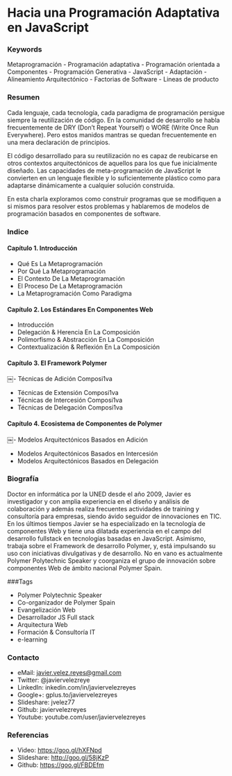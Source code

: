Hacia una Programación Adaptativa en JavaScript
===============================================

### Keywords

Metaprogramación - Programación adaptativa - Programación orientada a Componentes - Programación Generativa - JavaScript - Adaptación - Alineamiento Arquitectónico - Factorias de Software - Lineas de producto 

### Resumen

Cada lenguaje, cada tecnología, cada paradigma de programación persigue siempre la reutilización de código. En la comunidad de desarrollo se habla frecuentemente de DRY (Don’t Repeat Yourself) o WORE (Write Once Run Everywhere). Pero estos manidos mantras se quedan frecuentemente en una mera declaración de principios.

El código desarrollado para su reutilización no es capaz de reubicarse en otros contextos arquitectónicos de aquellos para los que fue inicialmente diseñado. Las capacidades de meta-programación de JavaScript le convierten en un lenguaje flexible y lo suficientemente plástico como para adaptarse dinámicamente a cualquier solución construida.

En esta charla exploramos como construir programas que se modifiquen a si mismos para resolver estos problemas y hablaremos de modelos de programación basados en componentes de software.
 
### Indice

#### Capítulo 1. Introducción
- Qué Es La Metaprogramación
- Por Qué La Metaprogramación
- El Contexto De La Metaprogramación
- El Proceso De La Metaprogramación
- La Metaprogramación Como Paradigma

#### Capítulo 2. Los Estándares En Componentes Web
- Introducción
- Delegación & Herencia En La Composición
- Polimorfismo & Abstracción En La Composición
- Contextualización & Reflexión En La Composición

#### Capítulo 3. El Framework Polymer
￼- Técnicas de Adición Composi1va
- Técnicas de Extensión Composi1va
- Técnicas de Intercesión Composi1va
- Técnicas de Delegación Composi1va

#### Capítulo 4. Ecosistema de Componentes de Polymer
￼- Modelos Arquitectónicos Basados en Adición
- Modelos Arquitectónicos Basados en Intercesión
- Modelos Arquitectónicos Basados en Delegación

### Biografía

Doctor en informática por la UNED desde el año 2009, Javier es investigador y con amplia experiencia en el diseño y análisis de colaboración y además realiza frecuentes actividades de training y consultoría para empresas, siendo ávido seguidor de innovaciones en TIC. En los últimos tiempos Javier se ha especializado en la tecnología de componentes Web y tiene una dilatada experiencia en el campo del desarrollo fullstack en tecnologías basadas en JavaScript. Asimismo, trabaja sobre el Framework de desarrollo Polymer, y, está impulsando su uso con iniciativas divulgativas y de desarrollo. No en vano es actualmente Polymer Polytechnic Speaker y coorganiza el grupo de innovación sobre componentes Web de ámbito nacional Polymer Spain.

###Tags
- Polymer Polytechnic Speaker
- Co-organizador de Polymer Spain 
- Evangelización Web
- Desarrollador JS Full stack
- Arquitectura Web
- Formación & Consultoría IT
- e-learning


### Contacto

- eMail: javier.velez.reyes@gmail.com 
- Twitter: @javiervelezreye
- LinkedIn: inkedin.com/in/javiervelezreyes 
- Google+: gplus.to/javiervelezreyes 
- Slideshare: jvelez77
- Github: javiervelezreyes 
- Youtube: youtube.com/user/javiervelezreyes

### Referencias
- Video: https://goo.gl/hXFNpd
- Slideshare: http://goo.gl/58jKzP
- Github: https://goo.gl/FBDEfm
